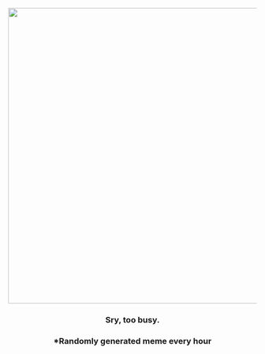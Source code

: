 <p align="center">
        <img src="https://i.redd.it/w64nvmhcjz791.png" width="600" height="600">
        </p>
        <h3 align="center">Sry, too busy.</h3>
        <h3 align="center">*Randomly generated meme every hour</h3>
    